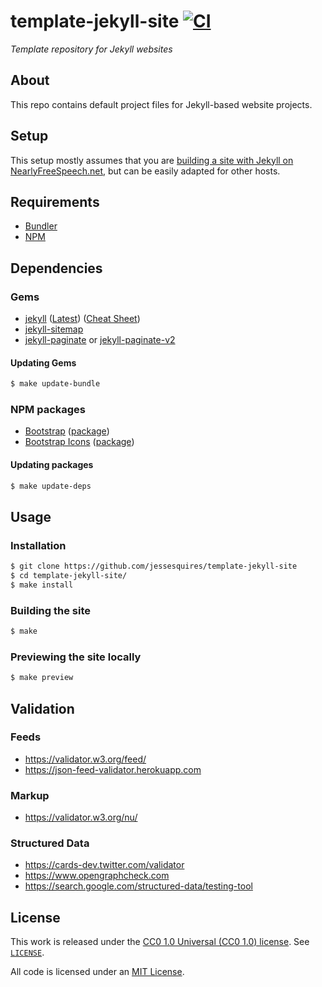 # template-jekyll-site [![CI](https://github.com/jessesquires/template-jekyll-site/actions/workflows/ci.yml/badge.svg)](https://github.com/jessesquires/template-jekyll-site/actions/workflows/ci.yml)

*Template repository for Jekyll websites*

## About

This repo contains default project files for Jekyll-based website projects.

## Setup

This setup mostly assumes that you are [building a site with Jekyll on NearlyFreeSpeech.net](https://www.jessesquires.com/blog/2017/09/10/building-a-site-with-jekyll-on-nfsn/), but can be easily adapted for other hosts.

## Requirements

- [Bundler](https://bundler.io)
- [NPM](https://www.npmjs.com)

## Dependencies

### Gems

- [jekyll](https://jekyllrb.com) ([Latest](https://github.com/jekyll/jekyll/releases/latest)) ([Cheat Sheet](https://learn.cloudcannon.com/jekyll-cheat-sheet/))
- [jekyll-sitemap](https://github.com/jekyll/jekyll-sitemap)
- [jekyll-paginate](https://github.com/jekyll/jekyll-paginate) or [jekyll-paginate-v2](https://github.com/sverrirs/jekyll-paginate-v2)

#### Updating Gems

```bash
$ make update-bundle
```

### NPM packages

- [Bootstrap](https://getbootstrap.com) ([package](https://www.npmjs.com/package/bootstrap))
- [Bootstrap Icons](https://icons.getbootstrap.com) ([package](https://www.npmjs.com/package/bootstrap-icons))

#### Updating packages

```bash
$ make update-deps
```

## Usage

### Installation

```bash
$ git clone https://github.com/jessesquires/template-jekyll-site
$ cd template-jekyll-site/
$ make install
```

### Building the site

```bash
$ make
```

### Previewing the site locally

```bash
$ make preview
```

## Validation

### Feeds
- https://validator.w3.org/feed/
- https://json-feed-validator.herokuapp.com

### Markup
- https://validator.w3.org/nu/

### Structured Data
- https://cards-dev.twitter.com/validator
- https://www.opengraphcheck.com
- https://search.google.com/structured-data/testing-tool

## License

This work is released under the [CC0 1.0 Universal (CC0 1.0) license](https://creativecommons.org/publicdomain/zero/1.0/). See [`LICENSE`](https://github.com/jessesquires/template-jekyll-site/blob/main/LICENSE).

All code is licensed under an [MIT License](https://opensource.org/licenses/MIT).
